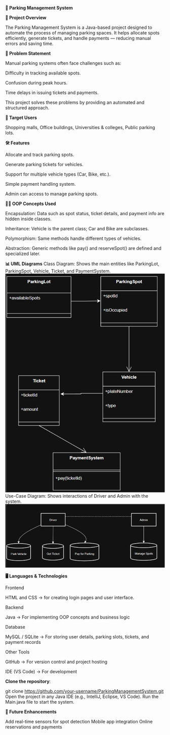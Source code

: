 **🚗 Parking Management System**

**📌 Project Overview**

The Parking Management System is a Java-based project designed to automate the process of managing parking spaces. It helps allocate spots efficiently, generate tickets, and handle payments — reducing manual errors and saving time.

**🎯 Problem Statement**

Manual parking systems often face challenges such as:

Difficulty in tracking available spots.

Confusion during peak hours.

Time delays in issuing tickets and payments.

This project solves these problems by providing an automated and structured approach.

**👥 Target Users**

Shopping malls,
Office buildings,
Universities & colleges,
Public parking lots.

**🛠️ Features**

Allocate and track parking spots.

Generate parking tickets for vehicles.

Support for multiple vehicle types (Car, Bike, etc.).

Simple payment handling system.

Admin can access to manage parking spots.

**🧑‍💻 OOP Concepts Used**

Encapsulation: Data such as spot status, ticket details, and payment info are hidden inside classes.

Inheritance: Vehicle is the parent class; Car and Bike are subclasses.

Polymorphism: Same methods handle different types of vehicles.

Abstraction: Generic methods like pay() and reserveSpot() are defined and specialized later.

**📊 UML Diagrams**
Class Diagram: Shows the main entities like ParkingLot, ParkingSpot, Vehicle, Ticket, and PaymentSystem.
![image alt](https://github.com/mohamedasifs-cse/Parking-Mansgement-System/blob/66f90e47ef89cdd3640e4f17c8493a154580c196/Screenshot%202025-08-26%20134545.png)
Use-Case Diagram: Shows interactions of Driver and Admin with the system.
![image alt](https://github.com/mohamedasifs-cse/Parking-Mansgement-System/blob/96a86fca95d112db9ef7ee5a5aedd71eebd63fb8/Screenshot%202025-08-26%20134832.png)

**🖥️ Languages & Technologies**

Frontend

HTML and CSS -> for creating login pages and user interface. 

Backend

Java → For implementing OOP concepts and business logic

Database

MySQL / SQLite → For storing user details, parking slots, tickets, and payment records

Other Tools

GitHub → For version control and project hosting

IDE (VS Code) → For development

**Clone the repository**:

git clone https://github.com/your-username/ParkingManagementSystem.git
Open the project in any Java IDE (e.g., IntelliJ, Eclipse, VS Code).
Run the Main.java file to start the system.

**📌 Future Enhancements**

Add real-time sensors for spot detection
Mobile app integration
Online reservations and payments
